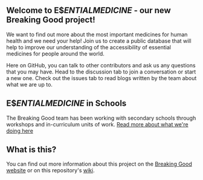 ## Welcome to E$$ENTIAL MEDICINE$ - our new Breaking Good project! 

We want to find out more about the most important medicines for human health and we need your help! Join us to create a public database that will help to improve our understanding of the accessibility of essential medicines for people around the world.

Here on GitHub, you can talk to other contributors and ask us any questions that you may have. Head to the discussion tab to join a conversation or start a new one. Check out the issues tab to read blogs written by the team about what we are up to.


## E$$ENTIAL MEDICINE$ in Schools

The Breaking Good team has been working with secondary schools through workshops and in-curriculum units of work. [Read more about what we're doing here](https://github.com/alintheopen/SCOPE/issues/13)

## What is this?
You can find out more information about this project on the [Breaking Good website](https://www.breakinggoodproject.com/) or on this repository's [wiki](https://github.com/TheBreakingGoodProject/Essential-Medicines/wiki).

